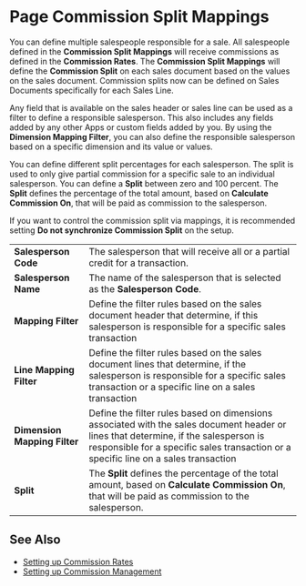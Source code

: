 # Page Commission Split Mappings

You can define multiple salespeople responsible for a sale. All salespeople defined in the **Commission Split Mappings** will receive commissions as defined in the **Commission Rates**. The **Commission Split Mappings** will define the **Commission Split** on each sales document based on the values on the sales document. Commission splits now can be defined on Sales Documents specifically for each Sales Line.

Any field that is available on the sales header or sales line can be used as a filter to define a responsible salesperson. This also includes any fields added by any other Apps or custom fields added by you. By using the **Dimension Mapping Filter**, you can also define the responsible salesperson based on a specific dimension and its value or values.

You can define different split percentages for each salesperson. The split is used to only give partial commission for a specific sale to an individual salesperson. You can define a **Split** between zero and 100 percent. The **Split** defines the percentage of the total amount, based on **Calculate Commission On**, that will be paid as commission to the salesperson.

If you want to control the commission split via mappings, it is recommended setting **Do not synchronize Commission Split** on the setup.

|                              |                                                                                                                                |
|------------------------------|--------------------------------------------------------------------------------------------------------------------------------|
| **Salesperson Code**         | The salesperson that will receive all or a partial credit for a transaction.                                                   |
| **Salesperson Name**         | The name of the salesperson that is selected as the **Salesperson Code**.                                                      |
| **Mapping Filter**           | Define the filter rules based on the sales document header that determine, if this salesperson is responsible for a specific sales transaction |
| **Line Mapping Filter**      | Define the filter rules based on the sales document lines that determine, if the salesperson is responsible for a specific sales transaction or a specific line on a sales transaction |
| **Dimension Mapping Filter** | Define the filter rules based on dimensions associated with the sales document header or lines that determine, if the salesperson is responsible for a specific sales transaction or a specific line on a sales transaction |
| **Split**                    | The **Split** defines the percentage of the total amount, based on **Calculate Commission On**, that will be paid as commission to the salesperson. |

## See Also

- [Setting up Commission Rates](commission-rate-setup.md)
- [Setting up Commission Management](commission-setup.md)
